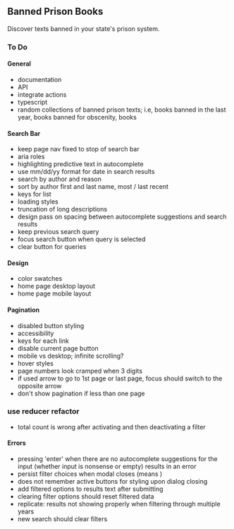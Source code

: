## Banned Prison Books

Discover texts banned in your state's prison system.

### To Do

#### General

- documentation
- API
- integrate actions
- typescript
- random collections of banned prison texts; i.e, books banned in the last year, books banned for obscenity, books

#### Search Bar

- keep page nav fixed to stop of search bar
- aria roles
- highlighting predictive text in autocomplete
- use mm/dd/yy format for date in search results
- search by author and reason
- sort by author first and last name, most / last recent
- keys for list
- loading styles
- truncation of long descriptions
- design pass on spacing between autocomplete suggestions and search results
- keep previous search query
- focus search button when query is selected
- clear button for queries

#### Design

- color swatches
- home page desktop layout
- home page mobile layout

#### Pagination

- disabled button styling
- accessibility
- keys for each link
- disable current page button
- mobile vs desktop; infinite scrolling?
- hover styles
- page numbers look cramped when 3 digits
- if used arrow to go to 1st page or last page, focus should switch to the opposite arrow
- don't show pagination if less than one page

### use reducer refactor

- total count is wrong after activating and then deactivating a filter

#### Errors

- pressing 'enter' when there are no autocomplete suggestions for the input (whether input is nonsense or empty) results in an error
- persist filter choices when modal closes (means )
- does not remember active buttons for styling upon dialog closing
- add filtered options to results text after submitting
- clearing filter options should reset filtered data
- replicate: results not showing properly when filtering through multiple years
- new search should clear filters
